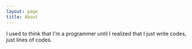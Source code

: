```yaml
---
layout: page
title: About
---
```


<p class="message">
  I used to think that I'm a programmer until I realized that I just write codes, just lines of codes.
</p>



